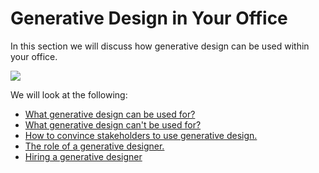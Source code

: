 # Generative Design in Your Office

In this section we will discuss how generative design can be used within your office.

<img src="../../assets/gdinoffice/gdinyouroffice.png"/>

We will look at the following:

* [What generative design can be used for?](05-01_what-generative-design-can-be-used-for.md)
* [What generative design can't be used for?](05-02_what-generative-design-cant-be-used-for.md)
* [How to convince stakeholders to use generative design.](05-03_how-to-convince-senior-stakeholders-of-using-gd.md)
* [The role of a generative designer.](05-04_the-role-of-a-generative-designer.md)
* [Hiring a generative designer](05-05_hiring-a-generative-designer.md)
